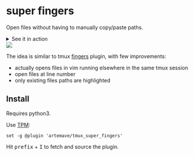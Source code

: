 # super fingers

Open files without having to manually copy/paste paths.

<details>
  <summary>See it in action</summary>
    
  https://user-images.githubusercontent.com/23721/124262753-b2d3ba00-db32-11eb-83ee-77c65dd00d39.mp4
    
</details>

<img src="https://i.imgur.com/y2wd9rK.gif" />

The idea is similar to tmux [fingers](https://github.com/morantron/tmux-fingers) plugin, with few improvements:

- actually opens files in vim running elsewhere in the same tmux session
- open files at line number
- only existing files paths are highlighted

## Install

Requires python3.

Use [TPM](https://github.com/tmux-plugins/tpm):

    set -g @plugin 'artemave/tmux_super_fingers'
    
Hit <kbd>prefix</kbd> + <kbd>I</kbd> to fetch and source the plugin.
